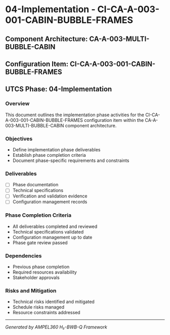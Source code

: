 # 04-Implementation - CI-CA-A-003-001-CABIN-BUBBLE-FRAMES

## Component Architecture: CA-A-003-MULTI-BUBBLE-CABIN
## Configuration Item: CI-CA-A-003-001-CABIN-BUBBLE-FRAMES
## UTCS Phase: 04-Implementation

### Overview
This document outlines the implementation phase activities for the CI-CA-A-003-001-CABIN-BUBBLE-FRAMES configuration item within the CA-A-003-MULTI-BUBBLE-CABIN component architecture.

### Objectives
- Define implementation phase deliverables
- Establish phase completion criteria
- Document phase-specific requirements and constraints

### Deliverables
- [ ] Phase documentation
- [ ] Technical specifications
- [ ] Verification and validation evidence
- [ ] Configuration management records

### Phase Completion Criteria
- All deliverables completed and reviewed
- Technical specifications validated
- Configuration management up to date
- Phase gate review passed

### Dependencies
- Previous phase completion
- Required resources availability
- Stakeholder approvals

### Risks and Mitigation
- Technical risks identified and mitigated
- Schedule risks managed
- Resource constraints addressed

---
*Generated by AMPEL360 H₂-BWB-Q Framework*
